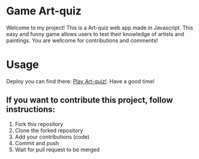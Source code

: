 # Game Art-quiz

Welcome to my project! This is a Art-quiz web app made in Javascript. This easy and funny game allows users to test their knowledge of artists and paintings. You are wellcome for contributions and comments!

# Usage

Deploy you can find there: [Play Art-quiz!](https://ovalya.github.io/Art-quiz/).
Have a good time!

## If you want to contribute this project, follow instructions:

1. Fork this repository
2. Clone the forked repository
3. Add your contributions (code)
4. Commit and push
4. Wait for pull request to be merged
